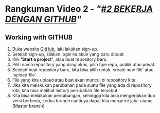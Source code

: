 # **Rangkuman Video 2 - *"[#2 BEKERJA DENGAN GITHUB](https://www.youtube.com/watch?v=Q3Id0DgcrXY&list=PLFIM0718LjIVknj6sgsSceMqlq242-jNf&index=2&ab_channel=WebProgrammingUNPAS)"***

## **Working with GITHUB**

1. Buka website [GitHub](https://github.com), lalu lakukan sign-up.
2. Setelah sign-up, silakan login ke akun yang baru dibuat.
3. Klik **'Start a project'**, atau buat repository baru.
4. Pilih nama repository yang diinginkan, pilih tipe repo, publik atau privat.
5. Setelah buat repository baru, kita bisa pilih untuk 'create new file' atau 'upload file'.
6. File yang kita upload atau buat akan muncul di repository kita.
7. Jika kita melakukan perubahan pada suatu file yang ada di repository kita, kita bisa melihat history perubahan file tersebut.
8. Kita bisa melakukan percabangan, sehingga kita bisa mengerjakan dua versi berbeda, kedua branch nantinya dapat kita merge ke jalur utama (Master branch)
